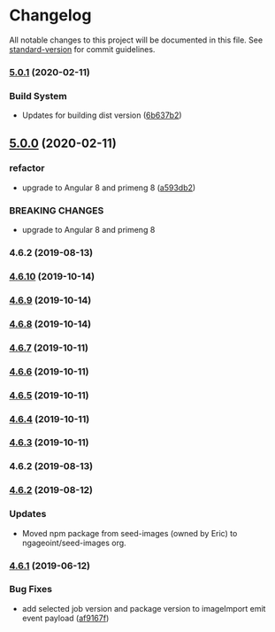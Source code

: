 # Changelog

All notable changes to this project will be documented in this file. See [standard-version](https://github.com/conventional-changelog/standard-version) for commit guidelines.

### [5.0.1](https://github.com/ngageoint/seed-images/compare/v5.0.0...v5.0.1) (2020-02-11)


### Build System

* Updates for building dist version ([6b637b2](https://github.com/ngageoint/seed-images/commit/6b637b2))



## [5.0.0](https://github.com/ngageoint/seed-images/compare/v4.6.1...v5.0.0) (2020-02-11)


### refactor

* upgrade to Angular 8 and primeng 8 ([a593db2](https://github.com/ngageoint/seed-images/commit/a593db2))


### BREAKING CHANGES

* upgrade to Angular 8 and primeng 8



### 4.6.2 (2019-08-13)



### [4.6.10](https://github.com/ngageoint/seed-images/compare/v4.6.9...v4.6.10) (2019-10-14)



### [4.6.9](https://github.com/ngageoint/seed-images/compare/v4.6.8...v4.6.9) (2019-10-14)



### [4.6.8](https://github.com/ngageoint/seed-images/compare/v4.6.7...v4.6.8) (2019-10-14)



### [4.6.7](https://github.com/ngageoint/seed-images/compare/v4.6.6...v4.6.7) (2019-10-11)



### [4.6.6](https://github.com/ngageoint/seed-images/compare/v4.6.5...v4.6.6) (2019-10-11)



### [4.6.5](https://github.com/ngageoint/seed-images/compare/v4.6.4...v4.6.5) (2019-10-11)



### [4.6.4](https://github.com/ngageoint/seed-images/compare/v4.6.3...v4.6.4) (2019-10-11)



### [4.6.3](https://github.com/ngageoint/seed-images/compare/v4.6.1...v4.6.3) (2019-10-11)



### 4.6.2 (2019-08-13)



### [4.6.2](https://github.com/ngageoint/seed-images/compare/v4.6.0...v4.6.1) (2019-08-12)

### Updates

* Moved npm package from seed-images (owned by Eric) to ngageoint/seed-images org.

### [4.6.1](https://github.com/ngageoint/seed-images/compare/v4.6.0...v4.6.1) (2019-06-12)


### Bug Fixes

* add selected job version and package version to imageImport emit event payload ([af9167f](https://github.com/ngageoint/seed-images/commit/af9167f))
